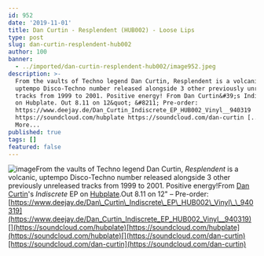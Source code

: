 ```yaml
---
id: 952
date: '2019-11-01'
title: Dan Curtin - Resplendent (HUB002) - Loose Lips
type: post
slug: dan-curtin-resplendent-hub002
author: 100
banner:
  - ../imported/dan-curtin-resplendent-hub002/image952.jpeg
description: >-
  From the vaults of Techno legend Dan Curtin, Resplendent is a volcanic,
  uptempo Disco-Techno number released alongside 3 other previously unreleased
  tracks from 1999 to 2001. Positive energy! From Dan Curtin&#39;s Indiscrete EP
  on Hubplate. Out 8.11 on 12&quot; &#8211; Pre-order:
  https://www.deejay.de/Dan_Curtin_Indiscrete_EP_HUB002_Vinyl__940319
  https://soundcloud.com/hubplate https://soundcloud.com/dan-curtin [...]Read
  More...
published: true
tags: []
featured: false
---
```

![image](../../imported/dan-curtin-resplendent-hub002/image952.jpeg)From the vaults of Techno legend Dan Curtin, _Resplendent_ is a volcanic, uptempo Disco-Techno number released alongside 3 other previously unreleased tracks from 1999 to 2001. Positive energy!From [Dan Curtin](https://www.residentadvisor.net/dj/dancurtin)'s _Indiscrete_ EP on [Hubplate](https://www.residentadvisor.net/record-label.aspx?id=16399).Out 8.11 on 12" – Pre-order: [](https://www.deejay.de/Dan_Curtin_Indiscrete_EP_HUB002_Vinyl__940319)[https://www.deejay.de/Dan\_Curtin\_Indiscrete\_EP\_HUB002\_Vinyl\_\_940319](https://www.deejay.de/Dan_Curtin_Indiscrete_EP_HUB002_Vinyl__940319)[](https://soundcloud.com/hubplate)[https://soundcloud.com/hubplate](https://soundcloud.com/hubplate)[](https://soundcloud.com/dan-curtin)[https://soundcloud.com/dan-curtin](https://soundcloud.com/dan-curtin)